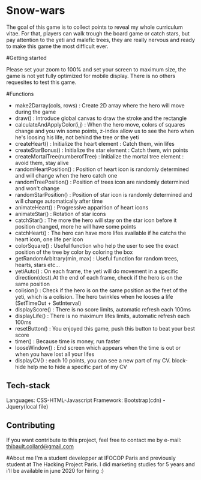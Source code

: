 # Snow-wars 

The goal of this game is to collect points to reveal my whole curriculum vitae. 
For that, players can walk trough the board game or catch stars, but pay attention 
to the yeti and malefic trees, they are really nervous and ready to make this game 
the most difficult ever.

#Getting started

Please set your zoom to 100% and set your screen to maximum size, the game is not yet 
fully optimized for mobile display. There is no others requesites to test this game.

#Functions

- make2Darray(cols, rows) : Create 2D array where the hero will move during the game
- draw() : Introduce global canvas to draw the stroke and the rectangle
- calculateAndApplyColor(i,j) : When the hero move, colors of squares change and you win some points, z-index allow us to see the hero when he's loosing his life, not behind the tree or the yeti
- createHeart() : Initialize the heart element : Catch them, win lifes
- createStarBonus() : Initialize the star element : Catch them, win points
- createMortalTree(numberofTree) : Initialize the mortal tree element : avoid them, stay alive
- randomHeartPosition() : Position of heart icon is randomly determined and will change when the hero catch one
- randomTreePosition() : Position of trees icon are randomly determined and won't change
- randomStarPosition() : Position of star icon is randomly determined and will change automatically after time
- animateHeart() : Progressive apparition of heart icons
- animateStar() : Rotation of star icons
- catchStar() : The more the hero will stay on the star icon before it position changed, more he will have some points
- catchHeart() : The hero can have more lifes available if he catchs the heart icon, one life per icon
- colorSquare() : Useful function who help the user to see the exact position of the tree by color by coloring the box
- getRandomArbitrary(min, max) : Useful function for random trees, hearts, stars etc...
- yetiAuto() : On each frame, the yeti will do movement in a specific direction(dest).At the end of each frame, check if the hero is on the same position
- colision() : Check if the hero is on the same position as the feet of the yeti, which is a colision. The hero twinkles when he looses a life (SetTimeOut + SetInterval)
- displayScore() : There is no score limits, automatic refresh each 100ms
- displayLife() : There is no maximum lifes limits, automatic refresh each 100ms
- resetButton() : You enjoyed this game, push this button to beat your best score
- timer() : Because time is money, run faster
- looseWindow() : End screen which appears when the time is out or when you have lost all your lifes
- displayCV() : each 10 points, you can see a new part of my CV. block-hide help me to hide a specific part of my CV

## Tech-stack
Languages: CSS-HTML-Javascript
Framework: Bootstrap(cdn) - Jquery(local file)

## Contributing

If you want contribute to this project, feel free to contact me by e-mail: thibault.collard@gmail.com

#About me
I'm a student developper at IFOCOP Paris and previously student at The Hacking Project Paris. 
I did marketing studies for 5 years and i'll be available in june 2020 for hiring :)





